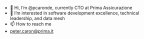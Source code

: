 - 👋 Hi, I’m @pcaronde, currently CTO at Prima Assicurazione
- 👀 I’m interested in software development excellence, technical leadership, and data mesh
- 📫 How to reach me
- peter.caron@prima.it

<!---
pcaronde/pcaronde is a ✨ special ✨ repository because its `README.md` (this file) appears on your GitHub profile.
You can click the Preview link to take a look at your changes.
--->
